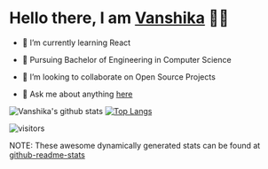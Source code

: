 # Hello there, I am [Vanshika](https://vanshikaa00.github.io/myPortfolio/) 🦋✨  

<!--
**Vanshikaa00/Vanshikaa00** is a ✨ _special_ ✨ repository because its `README.md` (this file) appears on your GitHub profile.
Here are some ideas to get you started:
- 🔭 I’m currently working on ...
- 🤔 I’m looking for help with ...
- 📫 How to reach me: ...
- ⚡ Fun fact: ...
- 😄 Pronouns: she/her 
-->


- 🌱 I’m currently learning React 

- 📜 Pursuing Bachelor of Engineering in Computer Science  

- 👯 I’m looking to collaborate on Open Source Projects  

- 💬 Ask me about anything [here](https://github.com/Vanshikaa00/Vanshikaa00/issues)  



![Vanshika's github stats](https://github-readme-stats.vercel.app/api?username=Vanshikaa00&count_private=true&show_icons=true&theme=tokyonight&hide=stars,issues&line_height=31)
[![Top Langs](https://github-readme-stats.vercel.app/api/top-langs/?username=Vanshikaa00&layout=compact&show_icons=true&theme=tokyonight)](https://github.com/Vanshikaa00/github-readme-stats)

![visitors](https://visitor-badge.laobi.icu/badge?page_id=Vanshikaa00)

NOTE: These awesome dynamically generated stats can be found at [github-readme-stats](https://github.com/anuraghazra/github-readme-stats)
